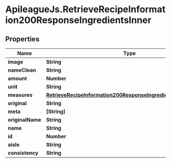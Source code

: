 # ApileagueJs.RetrieveRecipeInformation200ResponseIngredientsInner

## Properties

Name | Type | Description | Notes
------------ | ------------- | ------------- | -------------
**image** | **String** |  | [optional] 
**nameClean** | **String** |  | [optional] 
**amount** | **Number** |  | [optional] 
**unit** | **String** |  | [optional] 
**measures** | [**RetrieveRecipeInformation200ResponseIngredientsInnerMeasures**](RetrieveRecipeInformation200ResponseIngredientsInnerMeasures.md) |  | [optional] 
**original** | **String** |  | [optional] 
**meta** | **[String]** |  | [optional] 
**originalName** | **String** |  | [optional] 
**name** | **String** |  | [optional] 
**id** | **Number** |  | [optional] 
**aisle** | **String** |  | [optional] 
**consistency** | **String** |  | [optional] 


